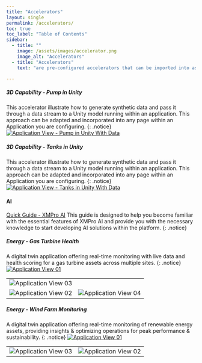 ```yaml
---
title: "Accelerators"
layout: single
permalink: /accelerators/
toc: true
toc_label: "Table of Contents"
sidebar:
  - title: ""
    image: /assets/images/accelerator.png
    image_alt: "Accelerators"
  - title: "Accelerators"
    text: "are pre-configured accelerators that can be imported into as building blocks for your applications."

---
```

##### 3D Capability - Pump in Unity
This accelerator illustrate how to generate synthetic data and pass it through a data stream to a Unity model running within an application.  This approach can be adapted and incorporated into any page within an Application you are configuring.
{: .notice}
<a href="3DCapabilityUnity-Pumps"><img src="{{ site.url }}/assets/images/Accelerators/3DCapability/Unity-Pumps/Application.png" alt="Application View - Pump in Unity With Data"/></a>

##### 3D Capability - Tanks in Unity
This accelerator illustrate how to generate synthetic data and pass it through a data stream to a Unity model running within an application.  This approach can be adapted and incorporated into any page within an Application you are configuring.
{: .notice}
<a href="3DCapabilityUnity-Tanks"><img src="{{ site.url }}/assets/images/Accelerators/3DCapability/Unity-Tanks/Application.png" alt="Application View - Tanks in Unity With Data"/></a>

#### AI
<a href="https://github.com/XMPro/Blueprints-Accelerators-Patterns/blob/master/Accelerators/XMPro%20AI/Quick%20Guide%20-%20XMPro%20AI.ipynb">Quick Guide - XMPro AI</a>
 This guide is designed to help you become familiar with the essential features of XMPro AI and provide you with the necessary knowledge to start developing AI solutions within the platform.
{: .notice}

##### Energy - Gas Turbine Health
 A digital twin application offering real-time monitoring with live data and health scoring for a gas turbine assets across multiple sites.
{: .notice}
<a href="EnergyGasTurbineHealth"><img src="{{ site.url }}/assets/images/Accelerators/Energy/GasTurbineHealth/Application_01.png" alt="Application View 01"/></a>
<table>
<tr>
  <td colspan="2"><img src="{{ site.url }}/assets/images/Accelerators/Energy/GasTurbineHealth/Application_03.png" alt="Application View 03"/></td>
</tr>
<tr>
  <td><img src="{{ site.url }}/assets/images/Accelerators/Energy/GasTurbineHealth/Application_02.png" alt="Application View 02"/></td>
  <td><img src="{{ site.url }}/assets/images/Accelerators/Energy/GasTurbineHealth/Application_04.png" alt="Application View 04"/></td>
</tr>
</table>

##### Energy - Wind Farm Monitoring
 A digital twin application offering real-time monitoring of renewable energy assets, providing insights & optimizing operations for peak performance & sustainability.
{: .notice}
<a href="AlternativeEnergyRenewableView"><img src="{{ site.url }}/assets/images/Accelerators/AlternativeEnergy/RenewableView/Application_01.png" alt="Application View 01"/></a>
<table>
<tr>
  <td><img src="{{ site.url }}/assets/images/Accelerators/AlternativeEnergy/RenewableView/Application_03.png" alt="Application View 03"/></td>
  <td><img src="{{ site.url }}/assets/images/Accelerators/AlternativeEnergy/RenewableView/Application_02.png" alt="Application View 02"/></td>
</tr>
</table>
